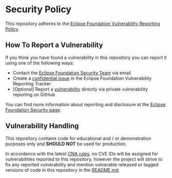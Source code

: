 # Security Policy

<!--
    Adapt this template as needed for your projects. Make sure to replace 
    `<project>` with your project name.

    For any questions about implementing security best practices, contact the 
    Eclipse Foundation Security Team at security@eclipse-foundation.org
-->

This repository adheres to the [Eclipse Foundation Vulnerability Reporting Policy](https://www.eclipse.org/security/policy/).

## How To Report a Vulnerability

If you think you have found a vulnerability in this repository you can report it using one of the following ways:

* Contact the [Eclipse Foundation Security Team](mailto:security@eclipse-foundation.org) via email
* Create a [confidential issue](https://gitlab.eclipse.org/security/vulnerability-reports/-/issues/new?issuable_template=new_vulnerability) in the Eclipse Foundation Vulnerability Reporting Tracker
* [Optional] Report a [vulnerability](https://github.com/<organization>/<repository>/security/advisories/new) directly via private vulnerability reporting on GitHub

You can find more information about reporting and disclosure at the [Eclipse Foundation Security page](https://www.eclipse.org/security/).

## Vulnerability Handling

This repository contains code for educational and / or  demonstration purposes only and **SHOULD NOT** be used for production.

In accordance with the latest [CNA rules](https://www.cve.org/ResourcesSupport/AllResources/CNARules), no CVE IDs will be assigned for vulnerabilities reported to this repository, 
however the project will strive to fix any reported vulnerability and mention vulnerable released or tagged versions of code in this repository in the 
[README.md](https://github.com/<organization/<repository>/blob/main/README.md).
